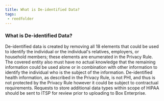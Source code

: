 ```yaml
---
title: What is De-identified Data?
tags:
 - reedfolder
---
```


### What is De-identified Data?

De-identified data is created by removing all 18 elements that could be used to identify the individual or the individual's relatives, employers, or household members; these elements are enumerated in the Privacy Rule. The covered entity also must have no actual knowledge that the remaining information could be used alone or in combination with other information to identify the individual who is the subject of the information. De-identified health information, as described in the Privacy Rule, is not PHI, and thus is not protected by the Privacy Rule however it could be subject to contractual requirements.
Requests to store additional data types within scope of HIPAA should be sent to ITSP for review prior to uploading to Box Enterprise.

